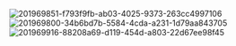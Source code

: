 ![201969851-f793f9fb-ab03-4025-9373-263cc4997106](https://user-images.githubusercontent.com/100687407/202521311-f69b914c-936a-4ad4-9f38-49688d9cf444.png)
![201969800-34b6bd7b-5584-4cda-a231-1d79aa843705](https://user-images.githubusercontent.com/100687407/202521339-8fa50c13-c07d-408d-a080-9c28eefd0a66.png)
![201969916-88208a69-d119-454d-a803-22d67ee98f45](https://user-images.githubusercontent.com/100687407/202521371-2bea6130-c677-48fb-9c99-4a444c44f031.png)
